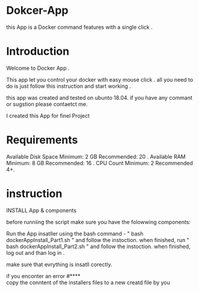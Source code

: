 # Dokcer-App
this App is a Docker command features with a single click .

# Introduction
Welcome to Docker App .

This app let you control your docker with easy mouse click .
all you need to do is  just follow this instruction and start working .

this app was created and tested on ubunto 18.04.
if you have any commant or sugstion please contaetct me.

I created this App for finel Project 

# Requirements
Available Disk Space Minimum: 2 GB Recommended: 20 .
Available RAM Minimum: 8 GB  Recommended: 16 . 
CPU Count	Minimum: 2  Recommended 4+.

# instruction

INSTALL App & components

before runniing the script make sure you have the folowwing components:


Run the App insatller using the bash command - " bash dockerAppInstall_Part1.sh " and follow the instoction.
when finished, run " bash dockerAppInstall_Part2.sh " and follow the instoction.
when finished, log out and than log in .

make sure that evrything is insatll corectly.

if you enconter an error #****  
copy the conntent of the installers files to a new creatd file by you 




